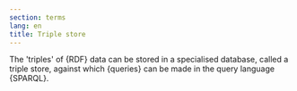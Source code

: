 ```yaml
---
section: terms
lang: en
title: Triple store
---
```


The 'triples' of {RDF} data can be stored in a specialised database, called a triple store, against which {queries} can be made in the query language {SPARQL}.